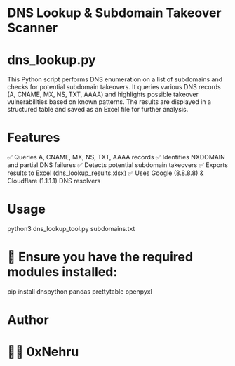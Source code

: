 # DNS Lookup & Subdomain Takeover Scanner
# dns_lookup.py
This Python script performs DNS enumeration on a list of subdomains and checks for potential subdomain takeovers. It queries various DNS records (A, CNAME, MX, NS, TXT, AAAA) and highlights possible takeover vulnerabilities based on known patterns. The results are displayed in a structured table and saved as an Excel file for further analysis.

# Features

✅ Queries A, CNAME, MX, NS, TXT, AAAA records
✅ Identifies NXDOMAIN and partial DNS failures
✅ Detects potential subdomain takeovers
✅ Exports results to Excel (dns_lookup_results.xlsx)
✅ Uses Google (8.8.8.8) & Cloudflare (1.1.1.1) DNS resolvers
# Usage

python3 dns_lookup_tool.py subdomains.txt

# 📌 Ensure you have the required modules installed:

pip install dnspython pandas prettytable openpyxl

# Author

# 👨‍💻 0xNehru

